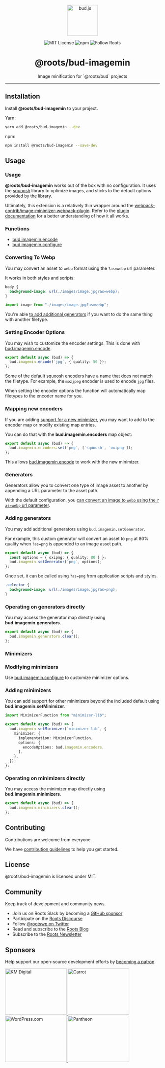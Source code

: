 <p align="center"><img src="https://cdn.roots.io/app/uploads/logo-bud.svg" height="100" alt="bud.js" /></p>

<p align="center">
  <img alt="MIT License" src="https://img.shields.io/github/license/roots/bud?color=%23525ddc&style=flat-square" />
  <img alt="npm" src="https://img.shields.io/npm/v/@roots/bud.svg?color=%23525ddc&style=flat-square" />
  <img alt="Follow Roots" src="https://img.shields.io/twitter/follow/rootswp.svg?color=%23525ddc&style=flat-square" />
</p>

<h1 align="center"><strong>@roots/bud-imagemin</strong></h1>

<p align="center">
  Image minification for &#x60;@roots/bud&#x60; projects
</p>

---

## Installation

Install **@roots/bud-imagemin** to your project.

Yarn:

```sh
yarn add @roots/bud-imagemin --dev
```

npm:

```sh
npm install @roots/bud-imagemin --save-dev
```

## Usage

### Usage

**@roots/bud-imagemin** works out of the box with no configuration. It uses the [squoosh](https://squoosh.app/) library to optimize images, and sticks to the default options provided by the library.

Ultimately, this extension is a relatively thin wrapper around the [webpack-contrib/image-minimizer-webpack-plugin](https://github.com/webpack-contrib/image-minimizer-webpack-plugin). Refer to the [plugin documentation](https://github.com/webpack-contrib/image-minimizer-webpack-plugin) for a better understanding of how it all works.

### Functions

- [bud.imagemin.encode](https://bud.js.org/extensions/bud-imagemin/encode)
- [bud.imagemin.configure](https://bud.js.org/extensions/bud-imagemin/configure)

### Converting To Webp

You may convert an asset to `webp` format using the `?as=webp` url parameter.

It works in both styles and scripts:

```css title="app.css"
body {
  background-image: url(./images/image.jpg?as=webp);
}
```

```typescript title="app.js"
import image from "./images/image.jpg?as=webp";
```

You're able [to add additional generators](#generators) if you want to do the same thing with another filetype.

### Setting Encoder Options

You may wish to customize the encoder settings. This is done with [bud.imagemin.encode](https://bud.js.org/extensions/bud-imagemin/encode).

```typescript title="bud.config.mjs"
export default async (bud) => {
  bud.imagemin.encode(`jpg`, { quality: 50 });
};
```

Some of the default squoosh encoders have a name that does not match the filetype. For example, the `mozjpeg` encoder is used to encode `jpg` files.

When setting the encoder options the function will automatically map filetypes to the encoder name for you.

### Mapping new encoders

If you are adding [support for a new minimizer](#minimizers), you may want to add to the encoder map or modify existing map entries.

You can do that with the **bud.imagemin.encoders** map object:

```typescript title="bud.config.mjs"
export default async (bud) => {
  bud.imagemin.encoders.set(`png`, [`squoosh`, `oxipng`]);
};
```

This allows [bud.imagemin.encode](https://bud.js.org/extensions/bud-imagemin/encode) to work with the new minimizer.

### Generators

Generators allow you to convert one type of image asset to another by appending a URL parameter to the asset path.

With the default configuration, you [can convert an image to `webp` using the `?as=webp` url parameter](#using-the-webp-preset).

### Adding generators

You may add additional generators using `bud.imagemin.setGenerator`.

For example, this custom generator will convert an asset to `png` at 80% quality when `?as=png` is appended to an image asset path.

```typescript title="bud.config.mjs"
export default async (bud) => {
  const options = { oxipng: { quality: 80 } };
  bud.imagemin.setGenerator(`png`, options);
};
```

Once set, it can be called using `?as=png` from application scripts and styles.

```css title="app.css"
.selector {
  background-image: url(./images/image.jpg?as=png);
}
```

### Operating on generators directly

You may access the generator map directly using **bud.imagemin.generators**.

```typescript title="bud.config.mjs"
export default async (bud) => {
  bud.imagemin.generators.clear();
};
```

### Minimizers

### Modifying minimizers

Use [bud.imagemin.configure](https://bud.js.org/extensions/bud-imagemin/configure) to customize minimizer options.

### Adding minimizers

You can add support for other minimizers beyond the included default using **bud.imagemin.setMinimizer**.

```typescript title="bud.config.mjs"
import MinimizerFunction from "minimizer-lib";

export default async (bud) => {
  bud.imagemin.setMinimizer(`minimizer-lib`, {
    minimizer: {
      implementation: MinimizerFunction,
      options: {
        encodeOptions: bud.imagemin.encoders,
      },
    },
  });
};
```

### Operating on minimizers directly

You may access the minimizer map directly using **bud.imagemin.minimizers**.

```typescript title="bud.config.mjs"
export default async (bud) => {
  bud.imagemin.minimizers.clear();
};
```

## Contributing

Contributions are welcome from everyone.

We have [contribution guidelines](https://github.com/roots/guidelines/blob/master/CONTRIBUTING.md) to help you get started.

## License

@roots/bud-imagemin is licensed under MIT.

## Community

Keep track of development and community news.

- Join us on Roots Slack by becoming a [GitHub
  sponsor](https://github.com/sponsors/roots)
- Participate on the [Roots Discourse](https://discourse.roots.io/)
- Follow [@rootswp on Twitter](https://twitter.com/rootswp)
- Read and subscribe to the [Roots Blog](https://roots.io/blog/)
- Subscribe to the [Roots Newsletter](https://roots.io/subscribe/)

## Sponsors

Help support our open-source development efforts by [becoming a patron](https://www.patreon.com/rootsdev).

<a href="https://k-m.com/">
<img src="https://cdn.roots.io/app/uploads/km-digital.svg" alt="KM Digital" width="200" height="150"/>
</a>
<a href="https://carrot.com/">
<img src="https://cdn.roots.io/app/uploads/carrot.svg" alt="Carrot" width="200" height="150"/>
</a>
<a href="https://wordpress.com/">
<img src="https://cdn.roots.io/app/uploads/wordpress.svg" alt="WordPress.com" width="200" height="150"/>
</a>
<a href="https://pantheon.io/">
<img src="https://cdn.roots.io/app/uploads/pantheon.svg" alt="Pantheon" width="200" height="150"/>
</a>
